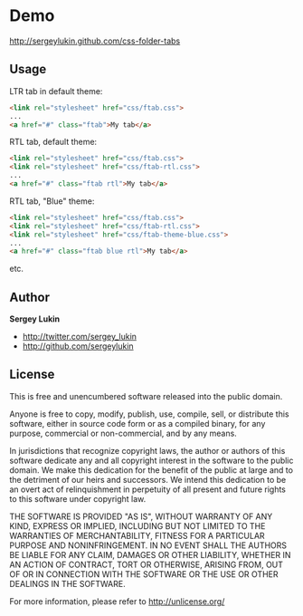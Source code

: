 Demo
====================

http://sergeylukin.github.com/css-folder-tabs

Usage
--------------------

LTR tab in default theme:

``` html
<link rel="stylesheet" href="css/ftab.css">
...
<a href="#" class="ftab">My tab</a>
```
RTL tab, default theme:

``` html
<link rel="stylesheet" href="css/ftab.css">
<link rel="stylesheet" href="css/ftab-rtl.css">
...
<a href="#" class="ftab rtl">My tab</a>
```

RTL tab, "Blue" theme:

``` html
<link rel="stylesheet" href="css/ftab.css">
<link rel="stylesheet" href="css/ftab-rtl.css">
<link rel="stylesheet" href="css/ftab-theme-blue.css">
...
<a href="#" class="ftab blue rtl">My tab</a>
```

etc.

Author
--------------------

**Sergey Lukin**

+ http://twitter.com/sergey_lukin
+ http://github.com/sergeylukin

License
--------------------

This is free and unencumbered software released into the public domain.

Anyone is free to copy, modify, publish, use, compile, sell, or
distribute this software, either in source code form or as a compiled
binary, for any purpose, commercial or non-commercial, and by any
means.

In jurisdictions that recognize copyright laws, the author or authors
of this software dedicate any and all copyright interest in the
software to the public domain. We make this dedication for the benefit
of the public at large and to the detriment of our heirs and
successors. We intend this dedication to be an overt act of
relinquishment in perpetuity of all present and future rights to this
software under copyright law.

THE SOFTWARE IS PROVIDED "AS IS", WITHOUT WARRANTY OF ANY KIND,
EXPRESS OR IMPLIED, INCLUDING BUT NOT LIMITED TO THE WARRANTIES OF
MERCHANTABILITY, FITNESS FOR A PARTICULAR PURPOSE AND NONINFRINGEMENT.
IN NO EVENT SHALL THE AUTHORS BE LIABLE FOR ANY CLAIM, DAMAGES OR
OTHER LIABILITY, WHETHER IN AN ACTION OF CONTRACT, TORT OR OTHERWISE,
ARISING FROM, OUT OF OR IN CONNECTION WITH THE SOFTWARE OR THE USE OR
OTHER DEALINGS IN THE SOFTWARE.

For more information, please refer to <http://unlicense.org/>